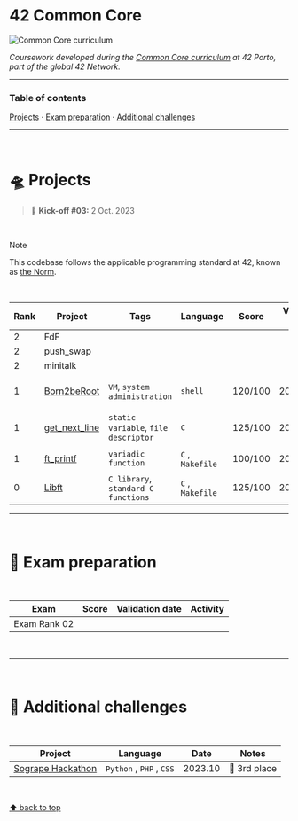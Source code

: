 # 42 Common Core
![Common Core curriculum](https://img.shields.io/badge/42%20School-Common%20Core%20curriculum-%2315bbbb)

_Coursework developed during the [Common Core curriculum](https://42.fr/en/the-program/software-engineer-degree/) at 42 Porto, part of the global 42 Network._

___


### Table of contents
[Projects](#flying_saucer-projects) · [Exam preparation](#dart-exam-preparation) · [Additional challenges](#telescope-additional-challenges)

___

</br>

# :flying_saucer: Projects

> :rocket: **Kick-off #03:** 2 Oct. 2023

</br>

>[!NOTE]
>This codebase follows the applicable programming standard at 42, known as [the Norm](https://github.com/teresa-chow/42-common-core/blob/main/en_norm_v4_2023.pdf).

</br>

Rank | Project | Tags | Language | Score | Validation date | Activity
--|--|--|--|--|:--:|--
2 | FdF |
2 | push_swap |
2 | minitalk |
1 | [Born2beRoot](https://github.com/teresa-chow/42-Born2beRoot) | `VM`, `system administration` | `shell` | 120/100 | 2024.02.04 | ![Born2beRoot last commit](https://img.shields.io/github/last-commit/teresa-chow/42-Born2beRoot)
1 | [get_next_line](https://github.com/teresa-chow/42-get_next_line) | `static variable`, `file descriptor` | `C` | 125/100 | 2024.01.04 | ![get_next_line last commit](https://img.shields.io/github/last-commit/teresa-chow/42-get_next_line)
1 | [ft_printf](https://github.com/teresa-chow/42-ft_printf) | `variadic function` | `C` , `Makefile` | 100/100 | 2023.11.27 | ![ft_printf last commit](https://img.shields.io/github/last-commit/teresa-chow/42-ft_printf)
0 | [Libft](https://github.com/teresa-chow/42-libft) | `C library`, `standard C functions` | `C` , `Makefile` | 125/100 | 2023.11.11 | ![Libft last commit](https://img.shields.io/github/last-commit/teresa-chow/42-libft)

___

</br>

# :dart: Exam preparation

</br>

Exam | Score | Validation date | Activity
--|--|:--:|--
Exam Rank 02 |

</br>

___

</br>

# :telescope: Additional challenges

</br>

Project | Language | Date | Notes
--|--|--|--
[Sogrape Hackathon](https://github.com/teresa-chow/42-hackathon-sogrape) | `Python` , `PHP` , `CSS` | 2023.10 | :3rd_place_medal: 3rd place

</br>

[⬆ back to top](#42-common-core)
